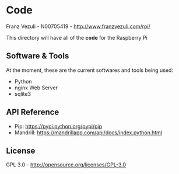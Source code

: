 # Code

Franz Vezuli - N00705419 - http://www.franzvezuli.com/rpi/

This directory will have all of the **code** for the Raspberry Pi

## Software & Tools

At the moment, these are the current softwares and tools being used:

 - Python
 - nginx Web Server
 - sqlite3

## API Reference

- Pip: https://pypi.python.org/pypi/pip
- Mandrill: https://mandrillapp.com/api/docs/index.python.html

## License

GPL 3.0 - http://opensource.org/licenses/GPL-3.0
